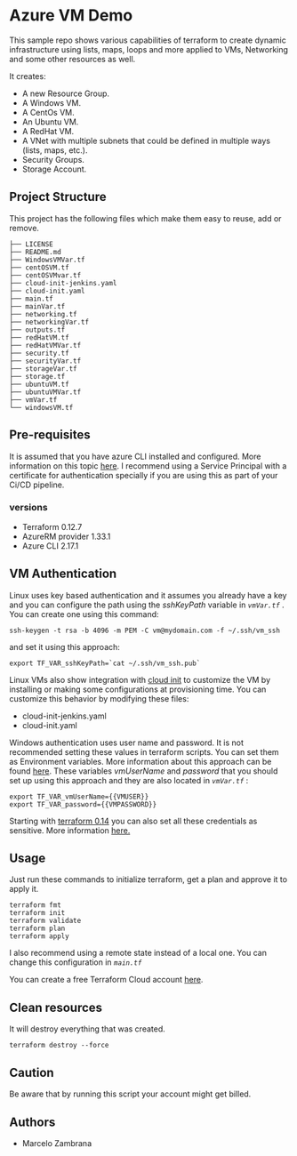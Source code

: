 # Azure VM Demo

This sample repo shows various capabilities of terraform to create dynamic infrastructure using lists, maps, loops and more applied to VMs, Networking and some other resources as well.

It creates:

- A new Resource Group.
- A Windows VM.
- A CentOs VM.
- An Ubuntu VM.
- A RedHat VM.
- A VNet with multiple subnets that could be defined in multiple ways (lists, maps, etc.).
- Security Groups.
- Storage Account.

## Project Structure

This project has the following files which make them easy to reuse, add or remove.

```ssh
├── LICENSE
├── README.md
├── WindowsVMVar.tf
├── centOSVM.tf
├── centOSVMvar.tf
├── cloud-init-jenkins.yaml
├── cloud-init.yaml
├── main.tf
├── mainVar.tf
├── networking.tf
├── networkingVar.tf
├── outputs.tf
├── redHatVM.tf
├── redHatVMVar.tf
├── security.tf
├── securityVar.tf
├── storageVar.tf
├── storage.tf
├── ubuntuVM.tf
├── ubuntuVMVar.tf
├── vmVar.tf
└── windowsVM.tf
```

## Pre-requisites

It is assumed that you have azure CLI installed and configured.
More information on this topic [here](https://docs.microsoft.com/en-us/azure/terraform/terraform-overview). I recommend using a Service Principal with a certificate for authentication specially if you are using this as part of your Ci/CD pipeline.

### versions

- Terraform 0.12.7
- AzureRM provider 1.33.1
- Azure CLI 2.17.1

## VM Authentication

Linux uses key based authentication and it assumes you already have a key and you can configure the path using the _sshKeyPath_ variable in _`vmVar.tf`_ . You can create one using this command:

```ssh
ssh-keygen -t rsa -b 4096 -m PEM -C vm@mydomain.com -f ~/.ssh/vm_ssh
```

and set it using this approach:

```ssh
export TF_VAR_sshKeyPath=`cat ~/.ssh/vm_ssh.pub`
```

Linux VMs also show integration with [cloud init](https://docs.microsoft.com/en-us/azure/virtual-machines/linux/using-cloud-init) to customize the VM by installing or making some configurations at provisioning time. You can customize this behavior by modifying these files:

- cloud-init-jenkins.yaml
- cloud-init.yaml

Windows authentication uses user name and password. It is not recommended setting these values in terraform scripts. You can set them as Environment variables. More information about this approach can be found [here](https://www.terraform.io/docs/configuration/variables.html#environment-variables).
These variables _vmUserName_ and _password_ that you should set up using this approach and they are also located in _`vmVar.tf`_ :

```ssh
export TF_VAR_vmUserName={{VMUSER}}
export TF_VAR_password={{VMPASSWORD}}
```

Starting with [terraform 0.14](https://www.hashicorp.com/blog/announcing-hashicorp-terraform-0-14-general-availability) you can also set all these credentials as sensitive. More information [here.](https://www.terraform.io/docs/configuration/expressions/references.html#sensitive-resource-attributes)

## Usage

Just run these commands to initialize terraform, get a plan and approve it to apply it.

```ssh
terraform fmt
terraform init
terraform validate
terraform plan
terraform apply
```

I also recommend using a remote state instead of a local one. You can change this configuration in _`main.tf`_

You can create a free Terraform Cloud account [here](https://app.terraform.io).

## Clean resources

It will destroy everything that was created.

```ssh
terraform destroy --force
```

## Caution

Be aware that by running this script your account might get billed.

## Authors

- Marcelo Zambrana
